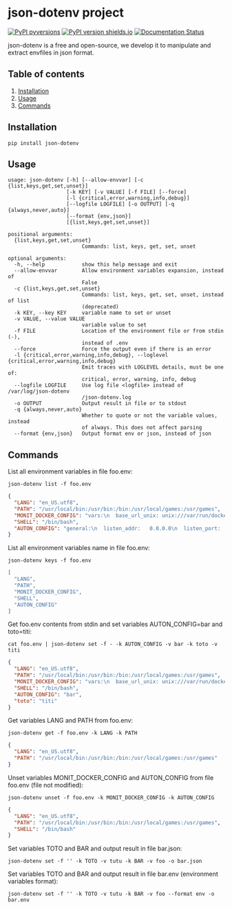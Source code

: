 # json-dotenv project

[![PyPI pyversions](https://img.shields.io/pypi/pyversions/json-dotenv.svg)](https://pypi.org/project/json-dotenv/)
[![PyPI version shields.io](https://img.shields.io/pypi/v/json-dotenv.svg)](https://pypi.org/project/json-dotenv/)
[![Documentation Status](https://readthedocs.org/projects/json-dotenv/badge/?version=latest)](https://json-dotenv.readthedocs.io/)

json-dotenv is a free and open-source, we develop it to manipulate and extract envfiles in json format.

## Table of contents
1. [Installation](#installation)
2. [Usage](#usage)
3. [Commands](#commands)

## <a name="installation"></a>Installation

`pip install json-dotenv`

## <a name="usage"></a>Usage

```
usage: json-dotenv [-h] [--allow-envvar] [-c {list,keys,get,set,unset}]
                   [-k KEY] [-v VALUE] [-f FILE] [--force]
                   [-l {critical,error,warning,info,debug}]
                   [--logfile LOGFILE] [-o OUTPUT] [-q {always,never,auto}]
                   [--format {env,json}]
                   [{list,keys,get,set,unset}]

positional arguments:
  {list,keys,get,set,unset}
                        Commands: list, keys, get, set, unset

optional arguments:
  -h, --help            show this help message and exit
  --allow-envvar        Allow environment variables expansion, instead of
                        False
  -c {list,keys,get,set,unset}
                        Commands: list, keys, get, set, unset, instead of list
                        (deprecated)
  -k KEY, --key KEY     variable name to set or unset
  -v VALUE, --value VALUE
                        variable value to set
  -f FILE               Location of the environment file or from stdin (-),
                        instead of .env
  --force               Force the output even if there is an error
  -l {critical,error,warning,info,debug}, --loglevel {critical,error,warning,info,debug}
                        Emit traces with LOGLEVEL details, must be one of:
                        critical, error, warning, info, debug
  --logfile LOGFILE     Use log file <logfile> instead of /var/log/json-dotenv
                        /json-dotenv.log
  -o OUTPUT             Output result in file or to stdout
  -q {always,never,auto}
                        Whether to quote or not the variable values, instead
                        of always. This does not affect parsing
  --format {env,json}   Output format env or json, instead of json

```

## <a name="commands"></a>Commands

List all environment variables in file foo.env:

`json-dotenv list -f foo.env`

```json
{
  "LANG": "en_US.utf8",
  "PATH": "/usr/local/bin:/usr/bin:/bin:/usr/local/games:/usr/games",
  "MONIT_DOCKER_CONFIG": "vars:\n  base_url_unix: unix:///var/run/docker.sock\n  base_url_https: https://127.0.0.1:2376/\n  tls_verify: true\nclients:\n  '@import_client':\n    - clients.yml.example\n  local_https:\n    config:\n      base_url: ${vars['base_url_https']}\n      tls:\n        verify: ${vars['tls_verify']}\n  foo_https:\n    '@import_vars': foo_https.vars.yml.example\n    config:\n      base_url: ${vars['base_url_https']}\nctn-groups:\n  php:\n    match:\n      - 'name:foo-php*'\n      - 'image:*/php-fpm/*'\n      - 'label:*php-fpm*'\n  nodejs:\n    match:\n      - 'id:4c01db0b339c'\n      - 'name:node*'\nconditions:\n  mem_gt_10pct_and_cpu_gt_60pct:\n    expr:\n      - mem_percent > 10\n      - cpu_percent > 60\n  mem_usage_100MiB:\n    expr:\n      - mem_usage > 100 MiB\n  status_not_running:\n    expr:\n      - status not in (pause,running)\ncommands:\n  start_pause:\n    exec:\n      - start\n      - (echo 'foo' > /tmp/bar)\n      - pause\n  pause_restart:\n    exec:\n      - pause\n      - restart\n  remove_force:\n    exec:\n      - remove:\n          kwargs:\n            force: true",
  "SHELL": "/bin/bash",
  "AUTON_CONFIG": "general:\n  listen_addr:   0.0.0.0\n  listen_port:   8666\n  max_workers:   5\n  max_requests:  5000\n  max_life_time: 3600\n  lock_timeout:  60\n  charset:       utf-8\n  content_type:  'application/json; charset=utf-8'\n  #auth_basic:      'Restricted'\n  #auth_basic_file: '/etc/auton/auton.passwd'\nendpoints:\n  si.corp-ansible:\n    plugin: subproc\n    config:\n      prog: ansible-playbook\n      timeout: 3600\n  si.corp-terraform:\n    plugin: subproc\n    config:\n      prog: terraform\n      timeout: 3600\n  curl:\n    plugin: subproc\n    config:\n      prog: curl\n      timeout: 3600\nmodules:\n  job:\n    routes:\n      run:\n        handler:   'job_run'\n        regexp:    '^run/(?P<endpoint>[^\\/]+)/(?P<id>[a-z0-9][a-z0-9\\-]{7,63})$'\n        safe_init: true\n        auth:      false\n        op:        'POST'\n      status:\n        handler:   'job_status'\n        regexp:    '^status/(?P<endpoint>[^\\/]+)/(?P<id>[a-z0-9][a-z0-9\\-]{7,63})$'\n        auth:      false\n        op:        'GET'"
}
```

List all environment variables name in file foo.env:

`json-dotenv keys -f foo.env`

```json
[
  "LANG",
  "PATH",
  "MONIT_DOCKER_CONFIG",
  "SHELL",
  "AUTON_CONFIG"
]
```

Get foo.env contents from stdin and set variables AUTON\_CONFIG=bar and toto=titi:

`cat foo.env | json-dotenv set -f - -k AUTON_CONFIG -v bar -k toto -v titi`

```json
{
  "LANG": "en_US.utf8",
  "PATH": "/usr/local/bin:/usr/bin:/bin:/usr/local/games:/usr/games",
  "MONIT_DOCKER_CONFIG": "vars:\n  base_url_unix: unix:///var/run/docker.sock\n  base_url_https: https://127.0.0.1:2376/\n  tls_verify: true\nclients:\n  '@import_client':\n    - clients.yml.example\n  local_https:\n    config:\n      base_url: ${vars['base_url_https']}\n      tls:\n        verify: ${vars['tls_verify']}\n  foo_https:\n    '@import_vars': foo_https.vars.yml.example\n    config:\n      base_url: ${vars['base_url_https']}\nctn-groups:\n  php:\n    match:\n      - 'name:foo-php*'\n      - 'image:*/php-fpm/*'\n      - 'label:*php-fpm*'\n  nodejs:\n    match:\n      - 'id:4c01db0b339c'\n      - 'name:node*'\nconditions:\n  mem_gt_10pct_and_cpu_gt_60pct:\n    expr:\n      - mem_percent > 10\n      - cpu_percent > 60\n  mem_usage_100MiB:\n    expr:\n      - mem_usage > 100 MiB\n  status_not_running:\n    expr:\n      - status not in (pause,running)\ncommands:\n  start_pause:\n    exec:\n      - start\n      - (echo 'foo' > /tmp/bar)\n      - pause\n  pause_restart:\n    exec:\n      - pause\n      - restart\n  remove_force:\n    exec:\n      - remove:\n          kwargs:\n            force: true",
  "SHELL": "/bin/bash",
  "AUTON_CONFIG": "bar",
  "toto": "titi"
}
```

Get variables LANG and PATH from foo.env:

`json-dotenv get -f foo.env -k LANG -k PATH`

```json
{
  "LANG": "en_US.utf8",
  "PATH": "/usr/local/bin:/usr/bin:/bin:/usr/local/games:/usr/games"
}
```

Unset variables MONIT\_DOCKER\_CONFIG and AUTON\_CONFIG from file foo.env (file not modified):

`json-dotenv unset -f foo.env -k MONIT_DOCKER_CONFIG -k AUTON_CONFIG`

```json
{
  "LANG": "en_US.utf8",
  "PATH": "/usr/local/bin:/usr/bin:/bin:/usr/local/games:/usr/games",
  "SHELL": "/bin/bash"
}
```

Set variables TOTO and BAR and output result in file bar.json:

`json-dotenv set -f '' -k TOTO -v tutu -k BAR -v foo -o bar.json`

Set variables TOTO and BAR and output result in file bar.env (environment variables format):

`json-dotenv set -f '' -k TOTO -v tutu -k BAR -v foo --format env -o bar.env`
